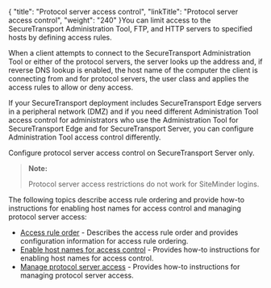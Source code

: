 {
    "title": "Protocol server access control",
    "linkTitle": "Protocol server access control",
    "weight": "240"
}You can limit access to the <span class="mc-variable axway_variables.Component_Short_Name variable">SecureTransport</span> Administration Tool, FTP, and HTTP servers to specified hosts by defining access rules.

When a client attempts to connect to the <span class="mc-variable axway_variables.Component_Short_Name variable">SecureTransport</span> Administration Tool or either of the protocol servers, the server looks up the address and, if reverse DNS lookup is enabled, the host name of the computer the client is connecting from and for protocol servers, the user class and applies the access rules to allow or deny access.

If your <span class="mc-variable axway_variables.Component_Short_Name variable">SecureTransport</span> deployment includes <span class="mc-variable axway_variables.Component_Short_Name variable">SecureTransport</span> Edge servers in a peripheral network (DMZ) and if you need different Administration Tool access control for administrators who use the Administration Tool for <span class="mc-variable axway_variables.Component_Short_Name variable">SecureTransport</span> Edge and for <span class="mc-variable axway_variables.Component_Short_Name variable">SecureTransport</span> Server, you can configure Administration Tool access control differently.

Configure protocol server access control on <span class="mc-variable axway_variables.Component_Short_Name variable">SecureTransport</span> Server only.

> **Note:**
>
> Protocol server access restrictions do not work for SiteMinder logins.

The following topics describe access rule ordering and provide how-to instructions for enabling host names for access control and managing protocol server access:

-   <a href="c_st_access_rule_order" class="MCXref xref">Access rule order</a> - Describes the access rule order and provides configuration information for access rule ordering.
-   <a href="t_st_enablehostnamesforaccesscontrol" class="MCXref xref">Enable host names for access control</a> - Provides how-to instructions for enabling host names for access control.
-   <a href="t_st_administrationtoolandprotocolserveraccess" class="MCXref xref">Manage protocol server access</a> - Provides how-to instructions for managing protocol server access.
